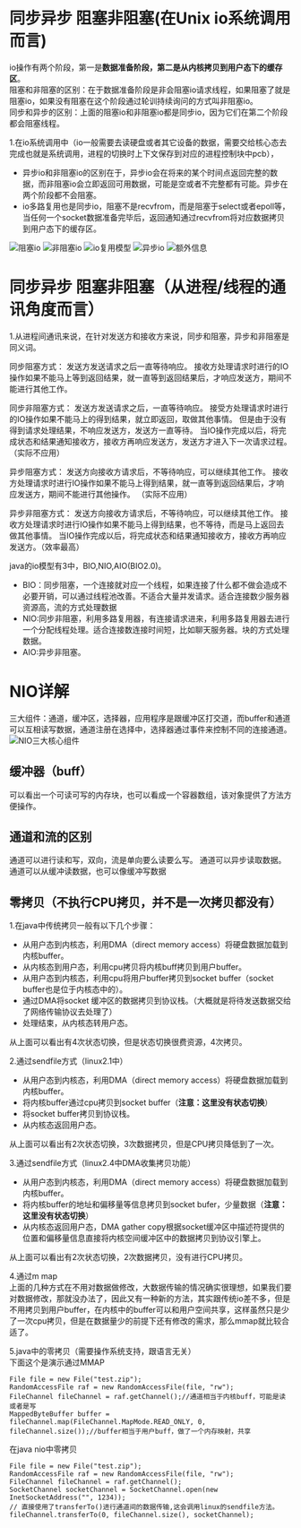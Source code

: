 # 同步异步 阻塞非阻塞(在Unix io系统调用而言)  
io操作有两个阶段，第一是**数据准备阶段，第二是从内核拷贝到用户态下的缓存区**。  
阻塞和非阻塞的区别：在于数据准备阶段是非会阻塞io请求线程，如果阻塞了就是阻塞io，如果没有阻塞在这个阶段通过轮训持续询问的方式叫非阻塞io。  
同步和异步的区别：上面的阻塞io和非阻塞io都是同步io，因为它们在第二个阶段都会阻塞线程。 

1.在io系统调用中（io一般需要去读硬盘或者其它设备的数据，需要交给核心态去完成也就是系统调用，进程的切换时上下文保存到对应的进程控制块中pcb），  
- 异步io和非阻塞io的区别在于，异步io会在将来的某个时间点返回完整的数据，而非阻塞io会立即返回可用数据，可能是空或者不完整都有可能。异步在两个阶段都不会阻塞。  
- io多路复用也是同步io，阻塞不是recvfrom，而是阻塞于select或者epoll等，当任何一个socket数据准备完毕后，返回通知通过recvfrom将对应数据拷贝到用户态下的缓存区。  

![阻塞io](https://github.com/781303842/Mainstudy/blob/master/ALLIMG/%E9%98%BB%E5%A1%9Eio.JPG)
![非阻塞io](https://github.com/781303842/Mainstudy/blob/master/ALLIMG/%E9%9D%9E%E9%98%BB%E5%A1%9Eio.JPG)
![io复用模型](https://github.com/781303842/Mainstudy/blob/master/ALLIMG/io%E5%A4%8D%E7%94%A8%E6%A8%A1%E5%9E%8B.JPG)
![异步io](https://github.com/781303842/Mainstudy/blob/master/ALLIMG/%E5%BC%82%E6%AD%A5io.JPG)
![额外信息](https://github.com/781303842/Mainstudy/blob/master/ALLIMG/%E9%A2%9D%E5%A4%96%E4%BF%A1%E6%81%AF.JPG)


# 同步异步 阻塞非阻塞（从进程/线程的通讯角度而言）  
1.从进程间通讯来说，在针对发送方和接收方来说，同步和阻塞，异步和非阻塞是同义词。  

同步阻塞方式：
    发送方发送请求之后一直等待响应。
    接收方处理请求时进行的IO操作如果不能马上等到返回结果，就一直等到返回结果后，才响应发送方，期间不能进行其他工作。

同步非阻塞方式：
	发送方发送请求之后，一直等待响应。
	接受方处理请求时进行的IO操作如果不能马上的得到结果，就立即返回，取做其他事情。
	但是由于没有得到请求处理结果，不响应发送方，发送方一直等待。
	当IO操作完成以后，将完成状态和结果通知接收方，接收方再响应发送方，发送方才进入下一次请求过程。（实际不应用）

异步阻塞方式：
	发送方向接收方请求后，不等待响应，可以继续其他工作。
	接收方处理请求时进行IO操作如果不能马上得到结果，就一直等到返回结果后，才响应发送方，期间不能进行其他操作。 （实际不应用）

异步非阻塞方式：
	发送方向接收方请求后，不等待响应，可以继续其他工作。
	接收方处理请求时进行IO操作如果不能马上得到结果，也不等待，而是马上返回去做其他事情。
	当IO操作完成以后，将完成状态和结果通知接收方，接收方再响应发送方。（效率最高）




java的io模型有3中，BIO,NIO,AIO(BIO2.0)。  
- BIO：同步阻塞，一个连接就对应一个线程，如果连接了什么都不做会造成不必要开销，可以通过线程池改善。不适合大量并发请求。适合连接数少服务器资源高，流的方式处理数据
- NIO:同步非阻塞，利用多路复用器，有连接请求进来，利用多路复用器去进行一个分配线程处理。适合连接数连接时间短，比如聊天服务器。块的方式处理数据。
- AIO:异步非阻塞。


# NIO详解  
三大组件：通道，缓冲区，选择器，应用程序是跟缓冲区打交道，而buffer和通道可以互相读写数据，通道注册在选择中，选择器通过事件来控制不同的连接通道。  
![NIO三大核心组件](https://github.com/781303842/Mainstudy/blob/master/ALLIMG/NIO%E4%B8%89%E5%A4%A7%E6%A0%B8%E5%BF%83%E7%BB%84%E4%BB%B6.png)  

## 缓冲器（buff）  
可以看出一个可读可写的内存块，也可以看成一个容器数组，该对象提供了方法方便操作。

## 通道和流的区别  
通道可以进行读和写，双向，流是单向要么读要么写。
通道可以异步读取数据。
通道可以从缓冲读数据，也可以像缓冲写数据  

## 零拷贝（不执行CPU拷贝，并不是一次拷贝都没有）  
1.在java中传统拷贝一般有以下几个步骤：
- 从用户态到内核态，利用DMA（direct memory access）将硬盘数据加载到内核buffer。
- 从内核态到用户态，利用cpu拷贝将内核buff拷贝到用户buffer。
- 从用户态到内核态，利用cpu将用户buffer拷贝到socket buffer（socket buffer也是位于内核态中的）。
- 通过DMA将socket 缓冲区的数据拷贝到协议栈。（大概就是将待发送数据交给了网络传输协议去处理了）
- 处理结束，从内核态转用户态。  

从上面可以看出有4次状态切换，但是状态切换很费资源，4次拷贝。  

2.通过sendfile方式（linux2.1中）
- 从用户态到内核态，利用DMA（direct memory access）将硬盘数据加载到内核buffer。
- 将内核buffer通过cpu拷贝到socket buffer（**注意：这里没有状态切换**）
- 将socket buffer拷贝到协议栈。
- 从内核态返回用户态。  

从上面可以看出有2次状态切换，3次数据拷贝，但是CPU拷贝降低到了一次。  

3.通过sendfile方式（linux2.4中DMA收集拷贝功能）
- 从用户态到内核态，利用DMA（direct memory access）将硬盘数据加载到内核buffer。
- 将内核buffer的地址和偏移量等信息拷贝到socket bufer，少量数据（**注意：这里没有状态切换**）
- 从内核态返回用户态，DMA gather copy根据socket缓冲区中描述符提供的位置和偏移量信息直接将内核空间缓冲区中的数据拷贝到协议引擎上。

从上面可以看出有2次状态切换，2次数据拷贝，没有进行CPU拷贝。


4.通过m map  
上面的几种方式在不用对数据做修改，大数据传输的情况确实很理想，如果我们要对数据修改，那就没办法了，因此又有一种新的方法，其实跟传统io差不多，但是不用拷贝到用户buffer，在内核中的buffer可以和用户空间共享，这样虽然只是少了一次cpu拷贝，但是在数据量少的前提下还有修改的需求，那么mmap就比较合适了。


5.java中的零拷贝（需要操作系统支持，跟语言无关）  
下面这个是演示通过MMAP
```
File file = new File("test.zip");
RandomAccessFile raf = new RandomAccessFile(file, "rw");
FileChannel fileChannel = raf.getChannel();//通道相当于内核buff，可能是读或者是写
MappedByteBuffer buffer = fileChannel.map(FileChannel.MapMode.READ_ONLY, 0, fileChannel.size());//buffer相当于用户buff，做了一个内存映射，共享
```

在java nio中零拷贝
```
File file = new File("test.zip");
RandomAccessFile raf = new RandomAccessFile(file, "rw");
FileChannel fileChannel = raf.getChannel();
SocketChannel socketChannel = SocketChannel.open(new InetSocketAddress("", 1234));
// 直接使用了transferTo()进行通道间的数据传输,这会调用linux的sendfile方法。
fileChannel.transferTo(0, fileChannel.size(), socketChannel);
```

